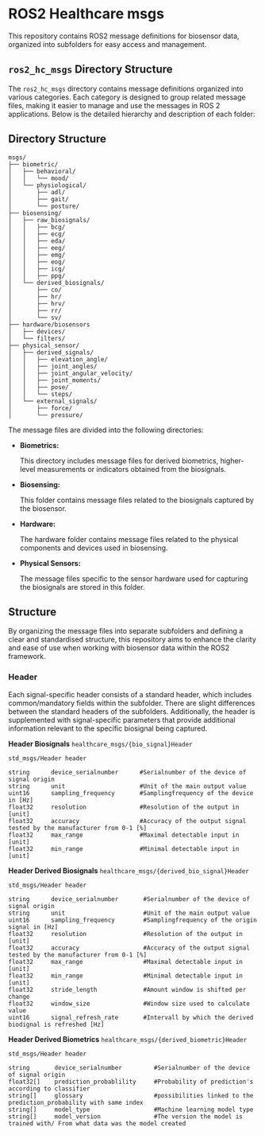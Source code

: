 # ROS2 Healthcare msgs

This repository contains ROS2 message definitions for biosensor data, organized into subfolders for easy access and management. 


## `ros2_hc_msgs` Directory Structure

The `ros2_hc_msgs` directory contains message definitions organized into various categories. Each category is designed to group related message files, making it easier to manage and use the messages in ROS 2 applications. Below is the detailed hierarchy and description of each folder:

## Directory Structure

```
msgs/
├── biometric/
│   ├── behavioral/
│   │   └── mood/
│   └── physiological/
│       ├── adl/
│       ├── gait/
│       └── posture/
├── biosensing/
│   ├── raw_biosignals/
│   │   ├── bcg/
│   │   ├── ecg/
│   │   ├── eda/
│   │   ├── eeg/
│   │   ├── emg/
│   │   ├── eog/
│   │   ├── icg/
│   │   ├── ppg/
│   └── derived_biosignals/
│       ├── co/
│       ├── hr/
│       ├── hrv/
│       ├── rr/
│       └── sv/
├── hardware/biosensors
│   ├── devices/
│   └── filters/
├── physical_sensor/
│   ├── derived_signals/
│   │   ├── elevation_angle/
│   │   ├── joint_angles/
│   │   ├── joint_angular_velocity/
│   │   ├── joint_moments/
│   │   ├── pose/
│   │   └── steps/
│   └── external_signals/
│       ├── force/
│       └── pressure/

```

The message files are divided into the following directories:

- **Biometrics:**

  This directory includes message files for derived biometrics, higher-level measurements or indicators obtained from the biosignals.

- **Biosensing:** 

  This folder contains message files related to the biosignals captured by the biosensor.

- **Hardware:**

  The hardware folder contains message files related to the physical components and devices used in biosensing.

- **Physical Sensors:** 

  The message files specific to the sensor hardware used for capturing the biosignals are stored in this folder.

## Structure

By organizing the message files into separate subfolders and defining a clear and standardised structure, this repository aims to enhance the clarity and ease of use when working with biosensor data within the ROS2 framework. 

### Header 

Each signal-specific header consists of a standard header, which includes common/mandatory fields within the subfolder. There are slight differences between the standard headers of the subfolders. Additionally, the header is supplemented with signal-specific parameters that provide additional information relevant to the specific biosignal being captured.


**Header Biosignals**
`healthcare_msgs/{bio_signal}Header`
````
std_msgs/Header header

string      device_serialnumber      #Serialnumber of the device of signal origin
string      unit                     #Unit of the main output value 
uint16      sampling_frequency       #Samplingfrequency of the device in [Hz] 	
float32     resolution               #Resolution of the output in [unit]		
float32     accuracy                 #Accuracy of the output signal tested by the manufacturer from 0-1 [%]  
float32     max_range                #Maximal detectable input in [unit]
float32     min_range                #Minimal detectable input in [unit]

````

**Header Derived Biosignals** 
`healthcare_msgs/{derived_bio_signal}Header`
```
std_msgs/Header header

string      device_serialnumber       #Serialnumber of the device of signal origin
string      unit                      #Unit of the main output value
uint16      sampling_frequency        #Samplingfrequency of the origin signal in [Hz]
float32     resolution                #Resolution of the output in [unit]
float32     accuracy                  #Accuracy of the output signal tested by the manufacturer from 0-1 [%]
float32     max_range                 #Maximal detectable input in [unit]
float32     min_range                 #Minimal detectable input in [unit]
float32     stride_length             #Amount window is shifted per change 
float32     window_size               #Window size used to calculate value 
uint16      signal_refresh_rate       #Intervall by which the derived biodignal is refreshed [Hz]
```

**Header Derived Biometrics**
`healthcare_msgs/{derived_biometric}Header`
```
std_msgs/Header header

string       device_serialnumber         #Serialnumber of the device of signal origin
float32[]    prediction_probablility     #Probability of prediction's according to classifier
string[]     glossary                    #possibilities linked to the prediction_probability with same index   
string[]     model_type                  #Machine learning model type
string[]     model_version               #The version the model is trained with/ From what data was the model created 

```
